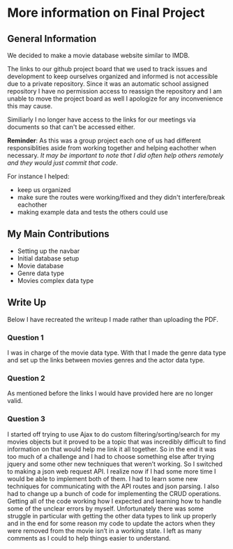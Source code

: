 # More information on Final Project

## General Information

We decided to make a movie database website similar to IMDB.

The links to our github project board that we used to track issues and development to keep ourselves organized and informed is not accessible due to a private repository. Since it was an automatic school assigned repository I have no permission access to reassign the repository and I am unable to move the project board as well I apologize for any inconvenience this may cause.

Similiarly I no longer have access to the links for our meetings via documents so that can't be accessed either.

**Reminder**: As this was a group project each one of us had different responsiblities aside from working together and helping eachother when necessary. *It may be important to note that I did often help others remotely and they would just commit that code*.

For instance I helped:

- keep us organized
- make sure the routes were working/fixed and they didn't interfere/break eachother
- making example data and tests the others could use

## My Main Contributions

- Setting up the navbar
- Initial database setup
- Movie database
- Genre data type
- Movies complex data type

## Write Up

Below I have recreated the writeup I made rather than uploading the PDF.

### Question 1

I was in charge of the movie data type. With that I made the genre data type and set up the links between movies genres and the actor data type.

### Question 2

As mentioned before the links I would have provided here are no longer valid.

### Question 3

I started off trying to use Ajax to do custom filtering/sorting/search for my movies objects but it proved to be a topic that was incredibly difficult to find information on that would help me link it all together. So in the end it was too much of a challenge and I had to choose something else after trying jquery and some other new techniques that weren’t working. So I switched to making a json web request API. I realize now if I had some more time I would be able to implement both of them. I had to learn some new techniques for communicating with the API routes and json parsing. I also had to change up a bunch of code for implementing the CRUD operations. Getting all of the code working how I expected and learning how to handle some of the unclear errors by myself. Unfortunately there was some struggle in particular with getting the other data types to link up properly and in the end for some reason my code to update the actors when they were removed from the movie isn’t in a working state. I left as many comments as I could to help things easier to understand.
